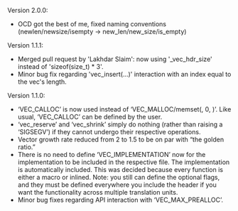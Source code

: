 Version 2.0.0:
- OCD got the best of me, fixed naming conventions (newlen/newsize/isempty -> new_len/new_size/is_empty)


Version 1.1.1:
- Merged pull request by 'Lakhdar Slaim': now using '_vec_hdr_size' instead of 'sizeof(size_t) * 3'.
- Minor bug fix regarding 'vec_insert(...)' interaction with an index equal to the vec's length.


Version 1.1.0:
- ‘VEC_CALLOC’ is now used instead of ‘VEC_MALLOC/memset(, 0, )’. Like usual, ‘VEC_CALLOC’ can be defined by the user.
- ‘vec_reserve’ and ‘vec_shrink’ simply do nothing (rather than raising a ‘SIGSEGV’) if they cannot undergo their respective 
  operations.
- Vector growth rate reduced from 2 to 1.5 to be on par with “the golden ratio.”
- There is no need to define ‘VEC_IMPLEMENTATION’ now for the implementation to be included in the respective file. 
  The implementation is automatically included. This was decided because every function is either a macro or inlined. 
  Note: you still can define the optional flags, and they must be defined everywhere you include the header if you want the 
  functionality across multiple translation units.
- Minor bug fixes regarding API interaction with ‘VEC_MAX_PREALLOC’.
